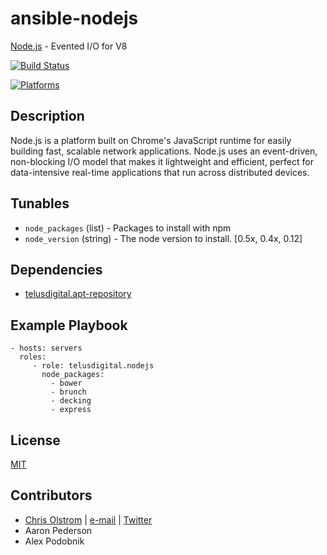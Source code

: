 # ansible-nodejs

[Node.js](https://nodejs.org/) - Evented I/O for V8

[![Build Status](https://travis-ci.org/telusdigital/ansible-nodejs.svg?branch=master)](https://travis-ci.org/telusdigital/ansible-nodejs)

[![Platforms](http://img.shields.io/badge/platforms-ubuntu-lightgrey.svg?style=flat)](#)

Description
-----------
Node.js is a platform built on Chrome's JavaScript runtime for easily building fast, scalable network applications. Node.js uses an event-driven, non-blocking I/O model that makes it lightweight and efficient, perfect for data-intensive real-time applications that run across distributed devices.

Tunables
--------
* `node_packages` (list) - Packages to install with npm
* `node_version` (string) - The node version to install. [0.5x, 0.4x, 0.12]

Dependencies
------------
* [telusdigital.apt-repository](https://github.com/telusdigital/ansible-apt-repository/)

Example Playbook
----------------
    - hosts: servers
      roles:
         - role: telusdigital.nodejs
           node_packages:
             - bower
             - brunch
             - decking
             - express

License
-------
[MIT](https://tldrlegal.com/license/mit-license)

Contributors
------------
* [Chris Olstrom](https://colstrom.github.io/) | [e-mail](mailto:chris@olstrom.com) | [Twitter](https://twitter.com/ChrisOlstrom)
* Aaron Pederson
* Alex Podobnik
